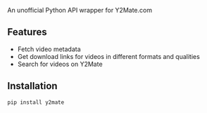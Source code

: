 An unofficial Python API wrapper for Y2Mate.com

## Features

- Fetch video metadata
- Get download links for videos in different formats and qualities
- Search for videos on Y2Mate

## Installation

```bash
pip install y2mate
```